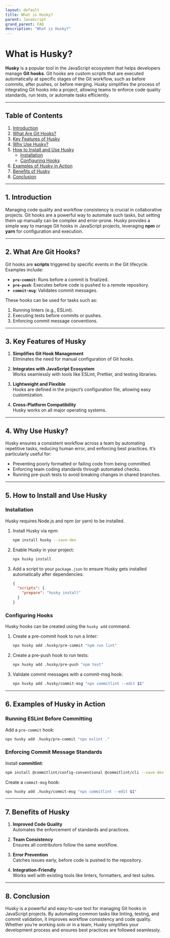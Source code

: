 ```yaml
---
layout: default
title: What is Husky?
parent: JavaScript
grand_parent: FAQ
description: "What is Husky?"
---
```


# What is Husky?

**Husky** is a popular tool in the JavaScript ecosystem that helps developers manage **Git hooks**. Git hooks are custom scripts that are executed automatically at specific stages of the Git workflow, such as before commits, after pushes, or before merging. Husky simplifies the process of integrating Git hooks into a project, allowing teams to enforce code quality standards, run tests, or automate tasks efficiently.

---

## Table of Contents
1. [Introduction](#introduction)
2. [What Are Git Hooks?](#what-are-git-hooks)
3. [Key Features of Husky](#key-features-of-husky)
4. [Why Use Husky?](#why-use-husky)
5. [How to Install and Use Husky](#how-to-install-and-use-husky)
   - [Installation](#installation)
   - [Configuring Hooks](#configuring-hooks)
6. [Examples of Husky in Action](#examples-of-husky-in-action)
7. [Benefits of Husky](#benefits-of-husky)
8. [Conclusion](#conclusion)

---

## 1. Introduction

Managing code quality and workflow consistency is crucial in collaborative projects. Git hooks are a powerful way to automate such tasks, but setting them up manually can be complex and error-prone. Husky provides a simple way to manage Git hooks in JavaScript projects, leveraging **npm** or **yarn** for configuration and execution.

---

## 2. What Are Git Hooks?

Git hooks are **scripts** triggered by specific events in the Git lifecycle. Examples include:
- **`pre-commit`**: Runs before a commit is finalized.
- **`pre-push`**: Executes before code is pushed to a remote repository.
- **`commit-msg`**: Validates commit messages.

These hooks can be used for tasks such as:
1. Running linters (e.g., ESLint).
2. Executing tests before commits or pushes.
3. Enforcing commit message conventions.

---

## 3. Key Features of Husky

1. **Simplifies Git Hook Management**  
   Eliminates the need for manual configuration of Git hooks.

2. **Integrates with JavaScript Ecosystem**  
   Works seamlessly with tools like ESLint, Prettier, and testing libraries.

3. **Lightweight and Flexible**  
   Hooks are defined in the project’s configuration file, allowing easy customization.

4. **Cross-Platform Compatibility**  
   Husky works on all major operating systems.

---

## 4. Why Use Husky?

Husky ensures a consistent workflow across a team by automating repetitive tasks, reducing human error, and enforcing best practices. It’s particularly useful for:
- Preventing poorly formatted or failing code from being committed.
- Enforcing team coding standards through automated checks.
- Running pre-push tests to avoid breaking changes in shared branches.

---

## 5. How to Install and Use Husky

### Installation
Husky requires Node.js and npm (or yarn) to be installed.

1. Install Husky via npm:
   ```bash
   npm install husky --save-dev
   ```

2. Enable Husky in your project:
   ```bash
   npx husky install
   ```

3. Add a script to your `package.json` to ensure Husky gets installed automatically after dependencies:
   ```json
   {
     "scripts": {
       "prepare": "husky install"
     }
   }
   ```

### Configuring Hooks
Husky hooks can be created using the `husky add` command.

1. Create a pre-commit hook to run a linter:
   ```bash
   npx husky add .husky/pre-commit "npm run lint"
   ```

2. Create a pre-push hook to run tests:
   ```bash
   npx husky add .husky/pre-push "npm test"
   ```

3. Validate commit messages with a commit-msg hook:
   ```bash
   npx husky add .husky/commit-msg "npx commitlint --edit $1"
   ```

---

## 6. Examples of Husky in Action

### Running ESLint Before Committing
Add a `pre-commit` hook:
```bash
npx husky add .husky/pre-commit "npx eslint ."
```

### Enforcing Commit Message Standards
Install **commitlint**:
```bash
npm install @commitlint/config-conventional @commitlint/cli --save-dev
```

Create a `commit-msg` hook:
```bash
npx husky add .husky/commit-msg "npx commitlint --edit $1"
```

---

## 7. Benefits of Husky

1. **Improved Code Quality**  
   Automates the enforcement of standards and practices.

2. **Team Consistency**  
   Ensures all contributors follow the same workflow.

3. **Error Prevention**  
   Catches issues early, before code is pushed to the repository.

4. **Integration-Friendly**  
   Works well with existing tools like linters, formatters, and test suites.

---

## 8. Conclusion

Husky is a powerful and easy-to-use tool for managing Git hooks in JavaScript projects. By automating common tasks like linting, testing, and commit validation, it improves workflow consistency and code quality. Whether you’re working solo or in a team, Husky simplifies your development process and ensures best practices are followed seamlessly.  